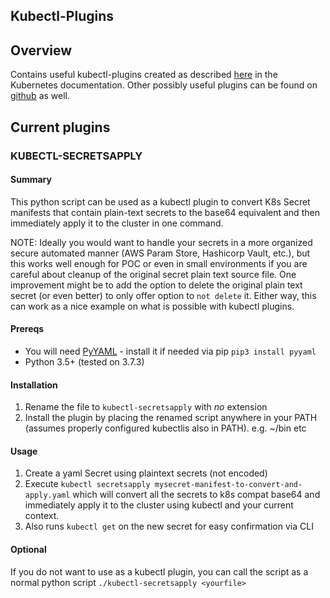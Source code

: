 
## Kubectl-Plugins

## Overview
Contains useful kubectl-plugins created as described [here](https://kubernetes.io/docs/tasks/extend-kubectl/kubectl-plugins/#writing-kubectl-plugins) in the Kubernetes documentation.  Other possibly useful plugins can be found on [github](https://github.com/topics/kubectl-plugins) as well.

## Current plugins

### KUBECTL-SECRETSAPPLY

#### Summary
This python script can be used as a kubectl plugin to convert K8s Secret manifests that contain plain-text secrets to the base64 equivalent and then immediately apply it to the cluster in one command.

NOTE: Ideally you would want to handle your secrets in a more organized secure automated manner (AWS Param Store, Hashicorp Vault, etc.), but this works well enough for POC or even in small environments if you are careful about cleanup of the original secret plain text source file.  One improvement might be to add the option to delete the original plain text secret (or even better) to only offer option to `not delete` it.  Either way, this can work as a nice example on what is possible with kubectl plugins.

#### Prereqs
 - You will need [PyYAML](https://pyyaml.org/) - install it if needed via pip `pip3 install pyyaml`
 - Python 3.5+  (tested on 3.7.3)

#### Installation
1. Rename the file to `kubectl-secretsapply` with *no* extension
2. Install the plugin by placing the renamed script anywhere in your PATH
   (assumes properly configured kubectlis also in PATH).  e.g. ~/bin etc

#### Usage
1. Create a yaml Secret using plaintext secrets (not encoded)
2. Execute `kubectl secretsapply mysecret-manifest-to-convert-and-apply.yaml` which will
   convert all the secrets to k8s compat base64 and immediately apply it to the
   cluster using kubectl and your current context.
3. Also runs `kubectl get` on the new secret for easy confirmation via CLI

#### Optional
If you do not want to use as a kubectl plugin, you can call the script as a normal python script `./kubectl-secretsapply <yourfile>`
